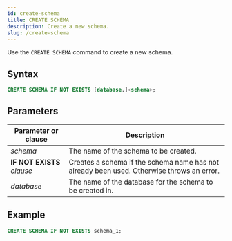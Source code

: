 ```yaml
---
id: create-schema
title: CREATE SCHEMA
description: Create a new schema.
slug: /create-schema
---
```


Use the `CREATE SCHEMA` command to create a new schema.

## Syntax

```sql
CREATE SCHEMA IF NOT EXISTS [database.]<schema>;
```
## Parameters
|Parameter or clause        | Description           |
|---------------------------|-----------------------|
|*schema*                   |The name of the schema to be created.|
|<b>IF NOT EXISTS</b> *clause*      |Creates a schema if the schema name has not already been used. Otherwise throws an error.|
|*database*                   |The name of the database for the schema to be created in.|

## Example
```sql
CREATE SCHEMA IF NOT EXISTS schema_1;
```
